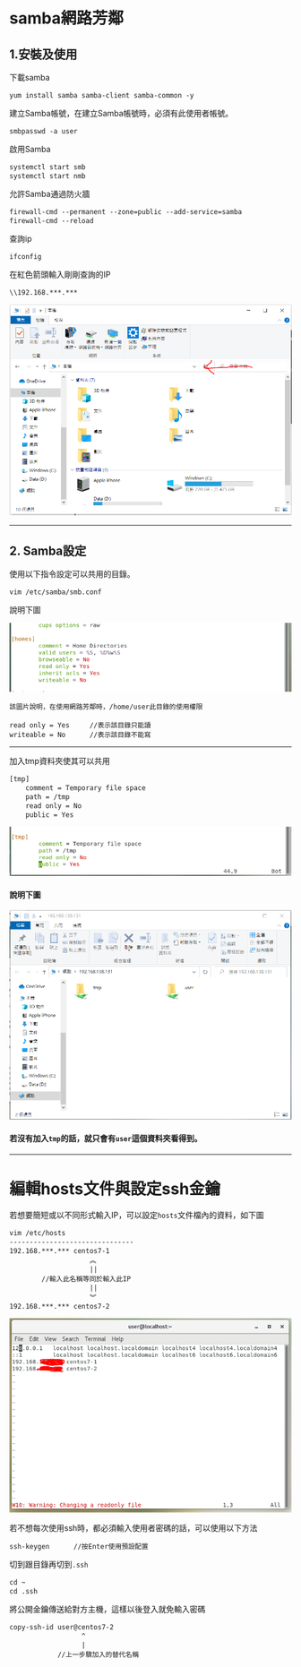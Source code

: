 # samba網路芳鄰
## 1.安裝及使用
下載samba

    yum install samba samba-client samba-common -y

建立Samba帳號，在建立Samba帳號時，必須有此使用者帳號。

    smbpasswd -a user

啟用Samba

    systemctl start smb
    systemctl start nmb

允許Samba通過防火牆

    firewall-cmd --permanent --zone=public --add-service=samba
    firewall-cmd --reload

查詢ip

    ifconfig

在紅色箭頭輸入剛剛查詢的IP

    \\192.168.***.***

![示意圖](Notes01.PNG)

---

## 2. Samba設定

使用以下指令設定可以共用的目錄。

    vim /etc/samba/smb.conf

說明下圖

![示意圖](Notes02.PNG)

    該圖片說明，在使用網路芳鄰時，/home/user此目錄的使用權限

    read only = Yes     //表示該目錄只能讀
    writeable = No      //表示該目錄不能寫

---

加入tmp資料夾使其可以共用

    [tmp]
        comment = Temporary file space
        path = /tmp
        read only = No
        public = Yes

![示意圖](Notes03.PNG)

#### 說明下圖

![示意圖](Notes04.PNG)

#### 若沒有加入`tmp`的話，就只會有`user`這個資料夾看得到。

---

# 編輯hosts文件與設定ssh金鑰

若想要簡短或以不同形式輸入IP，可以設定`hosts`文件檔內的資料，如下圖

    vim /etc/hosts
    -------------------------------
    192.168.***.*** centos7-1
                        ︽
                        ||
            //輸入此名稱等同於輸入此IP
                        ||   
                        ︾
    192.168.***.*** centos7-2

![示意圖](Notes05.PNG)

若不想每次使用ssh時，都必須輸入使用者密碼的話，可以使用以下方法

    ssh-keygen      //按Enter使用預設配置
    
切到跟目錄再切到`.ssh`

    cd ~
    cd .ssh

將公開金鑰傳送給對方主機，這樣以後登入就免輸入密碼

    copy-ssh-id user@centos7-2
                      ^
                      |
                //上一步驟加入的替代名稱
    